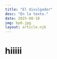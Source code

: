 ```yaml
---
title: "El divulgador"
desc: "En la texto."
date: 2025-08-10
img: bp6.jpg
layout: article.njk
---
```


<h1>hiiiii<h1>
